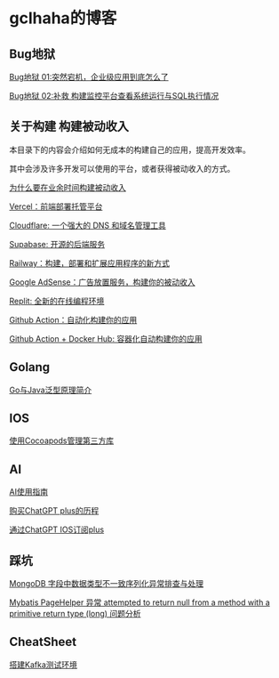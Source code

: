 # gclhaha的博客

## Bug地狱

[Bug地狱 01:突然宕机，企业级应用到底怎么了](./bughell/01.md)

[Bug地狱 02:补救 构建监控平台查看系统运行与SQL执行情况](./bughell/02.md)

## 关于构建 构建被动收入

本目录下的内容会介绍如何无成本的构建自己的应用，提高开发效率。

其中会涉及许多开发可以使用的平台，或者获得被动收入的方式。

[为什么要在业余时间构建被动收入](./building/README.md)

[Vercel：前端部署托管平台](./building/vercel.md)

[Cloudflare: 一个强大的 DNS 和域名管理工具](./building/cloudflare.md)

[Supabase: 开源的后端服务](./building/supabase.md)

[Railway：构建，部署和扩展应用程序的新方式](./building/railway.md)

[Google AdSense：广告放置服务，构建你的被动收入](./building/adsense.md)

[Replit: 全新的在线编程环境](./building/replit.md)

[Github Action：自动化构建你的应用](./building/githubaction.md)

[Github Action + Docker Hub: 容器化自动构建你的应用](./building/dockerhub.md)

## Golang

[Go与Java泛型原理简介](./golang/go-vs-java-generic.md)

## IOS

[使用Cocoapods管理第三方库](./ios/cocoapods.md)

## AI

[AI使用指南](./ai/ai-guide.md)

[购买ChatGPT plus的历程](./ai/chatGPT-plus-guide.md)

[通过ChatGPT IOS订阅plus](./ai/subscribe-by-ios.md)

## 踩坑

[MongoDB 字段中数据类型不一致序列化异常排查与处理](./bug/mongdb-var-data-type-different.md)

[Mybatis PageHelper 异常 attempted to return null from a method with a primitive return type (long) 问题分析](./bug/mybatis-pagehelper.md)

## CheatSheet

[搭建Kafka测试环境](./cheat-sheet/kafka-startup.md)
